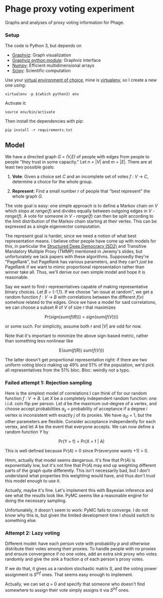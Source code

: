 Phage proxy voting experiment
=============================

Graphs and analyses of proxy voting information for Phage.

### Setup

The code is Python 3, but depends on

* [Graphviz](http://graphviz.org): Graph visualization
* [Graphviz python module](https://pypi.python.org/pypi/graphviz): Graphviz interface
* [Numpy](http://numpy.org): Efficient multidimensional arrays
* [Scipy](http://scipy.org): Scientific computation

Use your [virtual environment of choice][1], mine is [virtualenv][2], so I
create a new one using:

```
virtualenv -p $(which python3) env
```

Activate it:

```
source env/bin/activate
```

Then install the dependencies with pip:

```
pip install -r requirements.txt
```

## Model

We have a directed graph _G = (V,E)_ of people with edges from people to people
"they trust in some capacity." Let _n_ = |<em>V</em>| and _m_ = |<em>E</em>|.
There are at least two possible goals:

1. **Vote**: Given a choice set _C_ and an incomplete set of votes _f_ : _V_ -> <em>C</em>,
   determine a choice for the whole group.

2. **Represent**: Find a small number r of people that "best represent" the
   whole graph _G._

The vote goal is easy: one simple approach is to define a Markov chain on _V_
which stops at <em>range</em>(<em>f</em>) and divides equally between outgoing
edges in _V_ - <em>range</em>(<em>f</em>). A vote for someone in _V_ -
<em>range</em>(<em>f</em>) can then be split according to the limit distribution
of the Markov chain starting at their vertex. This can be expressed as a single
eigenvector computation.

The represent goal is harder, since we need a notion of what best
representation means. I believe other people have come up with models for
this, in particular the [Structured Deep Democracy (SD2)][3] and Transitive
Mandatory Multiple Proxy (TMMP) mentioned in Jeremy's slides, but unfortunately
we lack papers with these algorithms. Supposedly they're "PageRank", but
PageRank has various parameters, and they can't _just_ be PageRank if we want
to mimic proportional representation rather than winner take all. Thus, we'll
derive our own simple model and hope it is reasonable.

Say we want to find r representatives capable of making representative binary
choices. Let _B_ = {-1,1}. If we choose "an issue at random", we get a random
function _f_ : _V_ -> _B_ with correlations between the different
<em>f</em>(<em>v</em>) somehow related to the edges. Once we have a model for
said correlations, we can choose a subset _R_ of _V_ of size _r_ that maximizes

<p style="text-align:center;">Pr(<em>sign</em>(<em>sum</em>(<em>f</em>(<em>R</em>))) = <em>sign</em>(<em>sum</em>(<em>f</em>(<em>V</em>))))</p>

or some such. For simplicity, assume both _r_ and |<em>V</em>| are odd for now.

Note that it's important to minimize the above sign-based metric, rather than
something less nonlinear like

<p style="text-align: center;">E(<em>sum</em>(<em>f</em>(<em>R</em>)) <em>sum</em>(<em>f</em>(<em>V</em>)))</style>

The latter doesn't get proportional representation right: if there are two
uniform voting blocs making up 49% and 51% of the population, we'd pick all
representatives from the 51% bloc. Bloc: weirdly not a typo.

### Failed attempt 1: Rejection sampling

Here is the simplest model of correlations I can think of for our random function
_f_ : _V_ -> _B._ Let _X_ be a completely independent random function: one i.i.d. coin
flip per person. Let _d_ be the maximum out-degree of a vertex, and choose accept
probabilities <em>a<sub>ij</sub></em> = probability of acceptance if a degree
_i_ vertex is inconsistent with exactly _j_ of its proxies. We have
<em>a<sub>i0</sub></em> = 1, but the other parameters are flexible. Consider
acceptance independently for each vertex, and let _A_ be the event that everyone
accepts. We can now define a random function _Y_ by

<p style="text-align:center;">Pr(Y = f) = Pr(X = f | A)</p>

This is well defined because Pr(<em>A</em>) > 0 since Pr(everyone wants +1) > 0.

Hmm, actually that model seems dangerous. It's fine that Pr(<em>A</em>) is
exponentially low, but it's not fine that Pr(<em>A</em>) may end up weighting
different parts of the graph quite differently. This isn't necessarily bad, but
I don't understand what properties this weighting would have, and thus don't
trust this model enough to use it.

Actually, maybe it's fine. Let's implement this with Bayesian inference and
see what the results look like. PyMC seems like a reasonable engine for doing
the necessary sampling.

Unfortunately, it doesn't seem to work: PyMC fails to converge. I do not know
why this is, but given the limited development time I should switch to
something else.

### Attempt 2: Lazy voting

Different model: have each person vote with probability _p_ and otherwise
distribute their votes among their proxies. To handle people with no proxies
and ensure convergence if no one votes, add an extra sink proxy who votes randomly
and give the sink a fraction _q_ of each person's proxy votes.

If we do that, it gives us a random stochastic matrix _S_, and the voting power
assignment is <em>S<sup>inf</sup></em> ones. That seems easy enough to implement.

Actually, we can set _q_ = 0 and specify that someone who doesn't find somewhere to
assign their vote simply assigns it via <em>S<sup>inf</sup></em> ones.

   [1]: https://stackoverflow.com/questions/41573587/what-is-the-difference-between-venv-pyvenv-pyenv-virtualenv-virtualenvwrappe
   [2]: https://virtualenv.pypa.io/en/stable/
   [3]: http://www.newciv.org/nl/newslog.php/_v45/__show_article/_a000009-000320.htm
